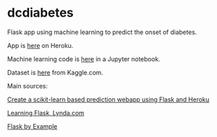 # dcdiabetes
Flask app using machine learning to predict the onset of diabetes.

App is [here](https://dcdiabetes.herokuapp.com/) on Heroku.

Machine learning code is [here](https://github.com/cairosubway1/dcdiabetes_notebook) in a Jupyter notebook.

Dataset is [here](https://www.kaggle.com/uciml/pima-indians-diabetes-database) from Kaggle.com.

Main sources:

[Create a scikit-learn based prediction webapp using Flask and Heroku](https://xcitech.github.io/tutorials/heroku_tutorial/)

[Learning Flask, Lynda.com](https://www.lynda.com/Flask-tutorials/Learning-Flask/521231-2.html)

[Flask by Example](https://www.amazon.com/Flask-Example-Gareth-Dwyer/dp/1785286935/)

